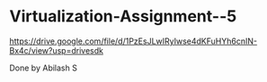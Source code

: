 # Virtualization-Assignment--5

https://drive.google.com/file/d/1PzEsJLwIRyIwse4dKFuHYh6cnIN-Bx4c/view?usp=drivesdk

Done by Abilash S
